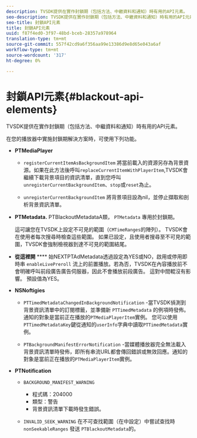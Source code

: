 ```yaml
---
description: TVSDK提供在實作封鎖期（包括方法、中繼資料和通知）時有用的API元素。
seo-description: TVSDK提供在實作封鎖期（包括方法、中繼資料和通知）時有用的API元素。
seo-title: 封鎖API元素
title: 封鎖API元素
uuid: f87f4ed0-3f97-48bd-bceb-28357a978964
translation-type: tm+mt
source-git-commit: 557f42cd9a6f356aa99e13386d9e8d65e043a6af
workflow-type: tm+mt
source-wordcount: '317'
ht-degree: 0%

---
```



# 封鎖API元素{#blackout-api-elements}

TVSDK提供在實作封鎖期（包括方法、中繼資料和通知）時有用的API元素。

在您的播放器中實施封鎖期解決方案時，可使用下列功能。

* **PTMediaPlayer**

   * `registerCurrentItemAsBackgroundItem` 將當前載入的資源另存為背景資源。如果在此方法後呼叫`replaceCurrentItemWithPlayerItem`,TVSDK會繼續下載背景項目的資訊清單，直到您呼叫`unregisterCurrentBackgroundItem`、`stop`或`reset`為止。

   * `unregisterCurrentBackgroundItem` 將背景項目設為nil，並停止擷取和剖析背景資訊清單。

* **PTMetadata.** PTBlackoutMetadataA類， `PTMetadata` 專用於封鎖期。

   這可讓您在TVSDK上設定不可見的範圍（`CMTimeRanges`的陣列）。 TVSDK會在使用者每次搜尋時檢查這些範圍。 如果已設定，且使用者搜尋至不可見的範圍，TVSDK會強制檢視器到達不可見的範圍結尾。

* **從這裡開** **** 始NEXTPTAdMetadata透過設定為YES或NO，啟用或停用即時串 `enableLivePreroll` 流上的前置播放。若為否，TVSDK在內容播放前不會明確呼叫前段廣告廣告伺服器，因此不會播放前段廣告。 這對中間輥沒有影響。 預設值為YES。

* **NSNoftigies**

   * `PTTimedMetadataChangedInBackgroundNotification` -當TVSDK偵測到背景資訊清單中的訂閱標籤，並準備新 `PTTimedMetadata` 的例項時發佈。通知的對象是當前正在播放的`PTMediaPlayerItem`實例。 您可以使用`PTTimedMetadataKey`鍵從通知的`userInfo`字典中讀取`PTTimedMetadata`實例。

   * `PTBackgroundManifestErrorNotification` -當媒體播放器完全無法載入背景資訊清單時發佈，即所有串流URL都會傳回錯誤或無效回應。通知的對象是當前正在播放的`PTMediaPlayerItem`實例。

* **PTNotification**

   * `BACKGROUND_MANIFEST_WARNING`

      * 程式碼：204000
      * 類型：警告
      * 背景資訊清單下載時發生錯誤。
   * `INVALID_SEEK_WARNING` 在不可查找範圍（在中設定）中嘗試查找時 `nonSeekableRanges` 發送 `PTBlackoutMetadata`的。